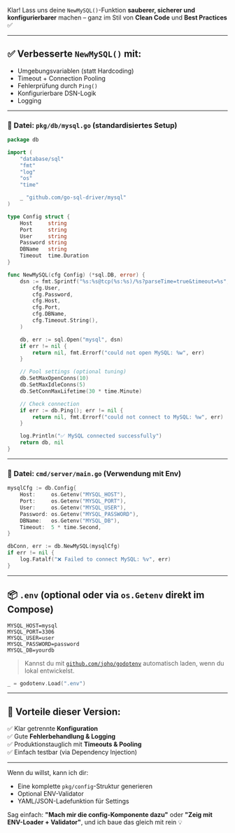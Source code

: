 Klar! Lass uns deine `NewMySQL()`-Funktion **sauberer, sicherer und konfigurierbarer** machen – ganz im Stil von **Clean Code** und **Best Practices** ✅

---

## ✅ Verbesserte `NewMySQL()` mit:

- Umgebungsvariablen (statt Hardcoding)
- Timeout + Connection Pooling
- Fehlerprüfung durch `Ping()`
- Konfigurierbare DSN-Logik
- Logging

---

### 📁 Datei: `pkg/db/mysql.go` (standardisiertes Setup)

```go
package db

import (
    "database/sql"
    "fmt"
    "log"
    "os"
    "time"

    _ "github.com/go-sql-driver/mysql"
)

type Config struct {
    Host     string
    Port     string
    User     string
    Password string
    DBName   string
    Timeout  time.Duration
}

func NewMySQL(cfg Config) (*sql.DB, error) {
    dsn := fmt.Sprintf("%s:%s@tcp(%s:%s)/%s?parseTime=true&timeout=%s",
        cfg.User,
        cfg.Password,
        cfg.Host,
        cfg.Port,
        cfg.DBName,
        cfg.Timeout.String(),
    )

    db, err := sql.Open("mysql", dsn)
    if err != nil {
        return nil, fmt.Errorf("could not open MySQL: %w", err)
    }

    // Pool settings (optional tuning)
    db.SetMaxOpenConns(10)
    db.SetMaxIdleConns(5)
    db.SetConnMaxLifetime(30 * time.Minute)

    // Check connection
    if err := db.Ping(); err != nil {
        return nil, fmt.Errorf("could not connect to MySQL: %w", err)
    }

    log.Println("✅ MySQL connected successfully")
    return db, nil
}
```

---

### 📁 Datei: `cmd/server/main.go` (Verwendung mit Env)

```go
mysqlCfg := db.Config{
    Host:     os.Getenv("MYSQL_HOST"),
    Port:     os.Getenv("MYSQL_PORT"),
    User:     os.Getenv("MYSQL_USER"),
    Password: os.Getenv("MYSQL_PASSWORD"),
    DBName:   os.Getenv("MYSQL_DB"),
    Timeout:  5 * time.Second,
}

dbConn, err := db.NewMySQL(mysqlCfg)
if err != nil {
    log.Fatalf("❌ Failed to connect MySQL: %v", err)
}
```

---

## 📦 `.env` (optional oder via `os.Getenv` direkt im Compose)

```
MYSQL_HOST=mysql
MYSQL_PORT=3306
MYSQL_USER=user
MYSQL_PASSWORD=password
MYSQL_DB=yourdb
```

> Kannst du mit [`github.com/joho/godotenv`](https://github.com/joho/godotenv) automatisch laden, wenn du lokal entwickelst.

```go
_ = godotenv.Load(".env")
```

---

## 🧪 Vorteile dieser Version:

✅ Klar getrennte **Konfiguration**  
✅ Gute **Fehlerbehandlung & Logging**  
✅ Produktionstauglich mit **Timeouts & Pooling**  
✅ Einfach testbar (via Dependency Injection)  

---

Wenn du willst, kann ich dir:

- Eine komplette `pkg/config`-Struktur generieren  
- Optional ENV-Validator  
- YAML/JSON-Ladefunktion für Settings

Sag einfach: **"Mach mir die config-Komponente dazu"** oder **"Zeig mit ENV-Loader + Validator"**, und ich baue das gleich mit rein 💡